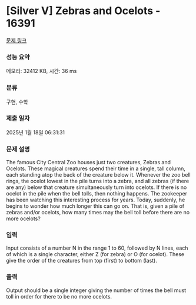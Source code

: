 # [Silver V] Zebras and Ocelots - 16391 

[문제 링크](https://www.acmicpc.net/problem/16391) 

### 성능 요약

메모리: 32412 KB, 시간: 36 ms

### 분류

구현, 수학

### 제출 일자

2025년 1월 18일 06:31:31

### 문제 설명

<p>The famous City Central Zoo houses just two creatures, Zebras and Ocelots. These magical creatures spend their time in a single, tall column, each standing atop the back of the creature below it. Whenever the zoo bell rings, the ocelot lowest in the pile turns into a zebra, and all zebras (if there are any) below that creature simultaneously turn into ocelots. If there is no ocelot in the pile when the bell tolls, then nothing happens. The zookeeper has been watching this interesting process for years. Today, suddenly, he begins to wonder how much longer this can go on. That is, given a pile of zebras and/or ocelots, how many times may the bell toll before there are no more ocelots?</p>

### 입력 

 <p>Input consists of a number N in the range 1 to 60, followed by N lines, each of which is a single character, either Z (for zebra) or O (for ocelot). These give the order of the creatures from top (first) to bottom (last).</p>

### 출력 

 <p>Output should be a single integer giving the number of times the bell must toll in order for there to be no more ocelots.</p>

